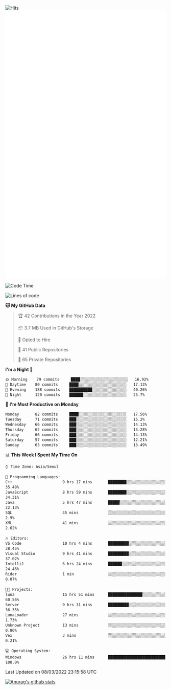 ![Hits](https://hits.seeyoufarm.com/api/count/incr/badge.svg?url=https%3A%2F%2Fgithub.com%2Fkokose1234&count_bg=%2379C83D&title_bg=%23555555&icon=apple.svg&icon_color=%23E7E7E7&title=hits&edge_flat=false)
<br/>
![Metrics](https://github.com/kokose1234/kokose1234/blob/main/github-metrics.svg)

<!--START_SECTION:waka-->
![Code Time](http://img.shields.io/badge/Code%20Time-549%20hrs%2050%20mins-blue)

![Lines of code](https://img.shields.io/badge/From%20Hello%20World%20I%27ve%20Written-10%20Million%20lines%20of%20code-blue)

**🐱 My GitHub Data** 

> 🏆 42 Contributions in the Year 2022
 > 
> 📦 3.7 MB Used in GitHub's Storage 
 > 
> 💼 Opted to Hire
 > 
> 📜 41 Public Repositories 
 > 
> 🔑 65 Private Repositories  
 > 
**I'm a Night 🦉** 

```text
🌞 Morning    79 commits     ████░░░░░░░░░░░░░░░░░░░░░   16.92% 
🌆 Daytime    80 commits     ████░░░░░░░░░░░░░░░░░░░░░   17.13% 
🌃 Evening    188 commits    ██████████░░░░░░░░░░░░░░░   40.26% 
🌙 Night      120 commits    ██████░░░░░░░░░░░░░░░░░░░   25.7%

```
📅 **I'm Most Productive on Monday** 

```text
Monday       82 commits     ████░░░░░░░░░░░░░░░░░░░░░   17.56% 
Tuesday      71 commits     ███░░░░░░░░░░░░░░░░░░░░░░   15.2% 
Wednesday    66 commits     ███░░░░░░░░░░░░░░░░░░░░░░   14.13% 
Thursday     62 commits     ███░░░░░░░░░░░░░░░░░░░░░░   13.28% 
Friday       66 commits     ███░░░░░░░░░░░░░░░░░░░░░░   14.13% 
Saturday     57 commits     ███░░░░░░░░░░░░░░░░░░░░░░   12.21% 
Sunday       63 commits     ███░░░░░░░░░░░░░░░░░░░░░░   13.49%

```


📊 **This Week I Spent My Time On** 

```text
⌚︎ Time Zone: Asia/Seoul

💬 Programming Languages: 
C++                      9 hrs 17 mins       ████████░░░░░░░░░░░░░░░░░   35.48% 
JavaScript               8 hrs 59 mins       ████████░░░░░░░░░░░░░░░░░   34.31% 
Java                     5 hrs 47 mins       █████░░░░░░░░░░░░░░░░░░░░   22.13% 
SQL                      45 mins             ░░░░░░░░░░░░░░░░░░░░░░░░░   2.9% 
XML                      41 mins             ░░░░░░░░░░░░░░░░░░░░░░░░░   2.62%

🔥 Editors: 
VS Code                  10 hrs 4 mins       █████████░░░░░░░░░░░░░░░░   38.45% 
Visual Studio            9 hrs 41 mins       █████████░░░░░░░░░░░░░░░░   37.02% 
IntelliJ                 6 hrs 24 mins       ██████░░░░░░░░░░░░░░░░░░░   24.46% 
Rider                    1 min               ░░░░░░░░░░░░░░░░░░░░░░░░░   0.07%

🐱‍💻 Projects: 
luna                     15 hrs 51 mins      ███████████████░░░░░░░░░░   60.56% 
Server                   9 hrs 31 mins       █████████░░░░░░░░░░░░░░░░   36.35% 
LunaLoader               27 mins             ░░░░░░░░░░░░░░░░░░░░░░░░░   1.73% 
Unknown Project          13 mins             ░░░░░░░░░░░░░░░░░░░░░░░░░   0.86% 
Vex                      3 mins              ░░░░░░░░░░░░░░░░░░░░░░░░░   0.21%

💻 Operating System: 
Windows                  26 hrs 11 mins      █████████████████████████   100.0%

```


 Last Updated on 08/03/2022 23:15:58 UTC
<!--END_SECTION:waka-->

[![Anurag's github stats](https://github-readme-stats.vercel.app/api?username=kokose1234&theme=dracula)](https://github.com/anuraghazra/github-readme-stats)



	
